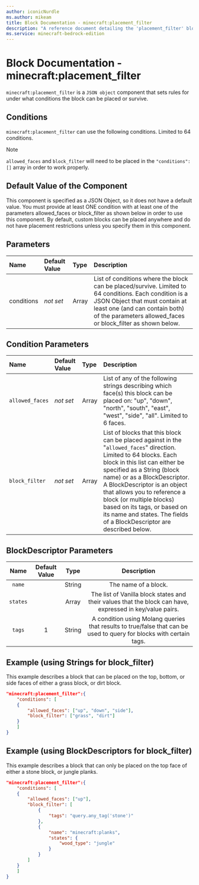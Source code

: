 ```yaml
---
author: iconicNurdle
ms.author: mikeam
title: Block Documentation - minecraft:placement_filter
description: "A reference document detailing the 'placement_filter' block component"
ms.service: minecraft-bedrock-edition
---
```


# Block Documentation - minecraft:placement_filter

`minecraft:placement_filter` is a `JSON object` component that sets rules for under what conditions the block can be placed or survive.

## Conditions

`minecraft:placement_filter` can use the following conditions. Limited to 64 conditions.

> [!NOTE]
> `allowed_faces` and `block_filter` will need to be placed in the `"conditions":[]` array in order to work properly.

## Default Value of the Component

This component is specified as a JSON Object, so it does not have a default value. You must provide at least ONE condition with at least one of the parameters allowed_faces or  block_filter as shown below in order to use this component. By default, custom blocks can be placed anywhere and do not have placement restrictions unless you specify them in this component.

## Parameters

|Name |Default Value  |Type  |Description  |
|:----------|:----------|:----------|:----------|
|conditions | *not set* | Array	| List of conditions where the block can be placed/survive. Limited to 64 conditions. Each condition is a JSON Object that must contain at least one (and can contain both)  of the parameters allowed_faces or  block_filter as shown below.|

## Condition Parameters

|Name |Default Value  |Type  |Description  |
|:----------|:----------|:----------|:----------|
|`allowed_faces`|*not set*| Array| List of any of the following strings describing which face(s) this block can be placed on: "up", "down", "north", "south", "east", "west", "side", "all". Limited to 6 faces. |
| `block_filter`|*not set*| Array | List of blocks that this block can be placed against in the "`allowed_faces`" direction. Limited to 64 blocks. Each block in this list can either be specified as a String (block name) or as a BlockDescriptor. A BlockDescriptor is an object that allows you to reference a block (or multiple blocks) based on its tags, or based on its name and states. The fields of a BlockDescriptor are described below. |

## BlockDescriptor Parameters

| Name| Default Value | Type| Description |
|:-----------:|:-----------:|:-----------:|:-----------:|
| `name`| | String| The name of a block. |
| `states`| | Array| The list of Vanilla block states and their values that the block can have, expressed in key/value pairs. |
| `tags`| 1| String| A condition using Molang queries that results to true/false that can be used to query for blocks with certain tags. |

## Example (using Strings for block_filter)

This example describes a block that can be placed on the top, bottom, or side faces of either a grass block, or dirt block.

```json
"minecraft:placement_filter":{
    "conditions": [
    {
        "allowed_faces": ["up", "down", "side"],
        "block_filter": ["grass", "dirt"]
    }
    ]
}
```

## Example (using BlockDescriptors for block_filter)

This example describes a block that can only be placed on the top face of either a stone block, or jungle planks.

```json
"minecraft:placement_filter":{
    "conditions": [
    {
        "allowed_faces": ["up"],
        "block_filter": [
            {
                "tags": "query.any_tag('stone')"
            },
            {
                "name": "minecraft:planks",
                "states": {
                    "wood_type": "jungle"
                }
            }
        ]
    }
    ]
}
```
